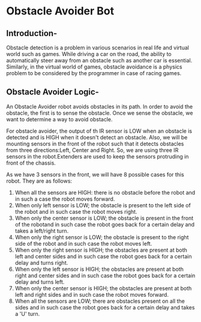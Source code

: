 # Obstacle Avoider Bot

## Introduction-
Obstacle detection is a problem in various scenarios in real life and virtual world such as games. While driving a car on the road, the ability to automatically steer away from an obstacle such as another car is essential. Similarly, in the virtual world of games, obstacle avoidance is a physics problem to be considered by the programmer in case of racing games.

## Obstacle Avoider Logic-
An Obstacle Avoider robot avoids obstacles in its path. In order to avoid the obstacle, the first is to sense the obstacle. Once we sense the obstacle, we want to determine a way to avoid obstacle.  

For obstacle avoider, the output of th IR sensor is LOW when an obstacle is detected and is HIGH when it doesn't detect an obstacle. Also, we will be mounting sensors in the front of the robot such that it detects obstacles from three directions:Left, Center and Right. So, we are using three IR sensors in the robot.Extenders are used to keep the sensors protruding in front of the chassis.

As we have 3 sensors in the front, we will have 8 possible cases for this robot. They are as follows:
1. When all the sensors are HIGH: there is no obstacle before the robot and in such a case the robot moves forward.
2. When only left sensor is LOW; the obstacle is present to the left side of the robot and in such case the robot moves right.
3. When only the center sensor is LOW; the obstacle is present in the front of the robotand in such case the robot goes back for a certain    delay and takes a left/right turn.
4. When only the right sensor is LOW; the obstacle is present to the right side of the robot and in such case the robot moves left.
5. When only the right sensor is HIGH; the obstacles are present at both left and center sides and in such case the robot goes back for a    certain delay and turns right.
6. When only the left sensor is HIGH; the obstacles are present at both right and center sides and in such case the robot goes back for a    certain delay and turns left.
7. When only the center sensor is HIGH; the obstacles are present at both left and right sides and in such case the robot moves forward.
8. When all the sensors are LOW; there are obstacles present on all the sides and in such case the robot goes back for a certain delay      and takes a 'U' turn.

